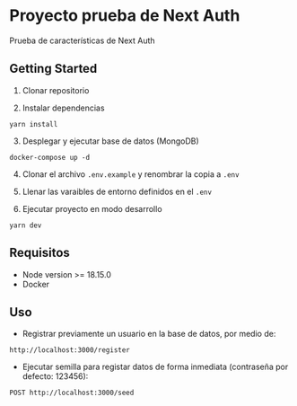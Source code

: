 # Proyecto prueba de Next Auth

Prueba de características de Next Auth
## Getting Started

1. Clonar repositorio

2. Instalar dependencias
```
yarn install 
``` 
3. Desplegar y ejecutar base de datos (MongoDB)
```
docker-compose up -d
```

4. Clonar el archivo ```.env.example``` y renombrar la copia a ```.env``` 
   
5. Llenar las varaibles de entorno definidos en el ```.env``` 

6. Ejecutar proyecto en modo desarrollo
```
yarn dev
```

## Requisitos
* Node version >= 18.15.0
* Docker

## Uso
* Registrar previamente un usuario en la base de datos, por medio de:
```
http://localhost:3000/register
```

* Ejecutar semilla para registar datos de forma inmediata (contraseña por defecto: 123456):
```
POST http://localhost:3000/seed
```

